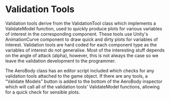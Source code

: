 # Validation Tools
Validation tools derive from the ValidationTool class which implements a ValidateModel function, used to quickly produce plots for various variables of interest in the corresponding component. These tools use Unity's AnimationCurve component to draw quick and dirty plots for variables of interest. Validation tools are hard coded for each component type as the variables of interest do not generalise. Most of the interesting stuff depends on the angle of attack (alpha), however, this is not always the case so we leave the validation development to the programmer.

The AeroBody class has an editor script included which checks for any validation tools attached to the game object. If there are any tools, a "Validate Models" button is added to the bottom of the AeroBody inspector which will call all of the validation tools' ValidateModel functions, allowing for a quick check for sensible plots.
